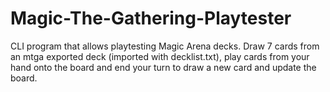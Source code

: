 # Magic-The-Gathering-Playtester
CLI program that allows playtesting Magic Arena decks. Draw 7 cards from an mtga exported deck (imported with decklist.txt), play cards from your hand onto the board and end your turn to draw a new card and update the board.
